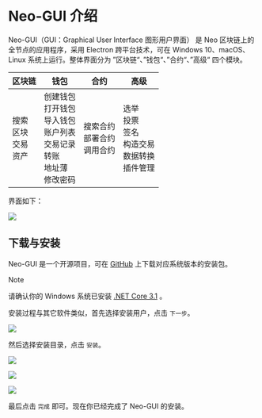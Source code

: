 # Neo-GUI 介绍

Neo-GUI（GUI：Graphical User Interface 图形用户界面） 是 Neo 区块链上的全节点的应用程序，采用 Electron 跨平台技术，可在 Windows 10、macOS、Linux 系统上运行。整体界面分为 ”区块链“、”钱包“、”合约“、”高级“ 四个模块。

| 区块链                               | 钱包                                                         | 合约                                    | 高级                                                         |
| ------------------------------------ | ------------------------------------------------------------ | --------------------------------------- | ------------------------------------------------------------ |
| 搜索<br/>区块<br/>交易<br/>资产<br/> | 创建钱包<br/>打开钱包<br/>导入钱包<br/>账户列表<br/>交易记录<br/>转账<br/>地址薄<br/>修改密码<br/> | 搜索合约<br/>部署合约<br/>调用合约<br/> | 选举<br/>投票<br/>签名<br/>构造交易<br/>数据转换<br/>插件管理<br/> |

界面如下：

![](/assets/main.png)

## 下载与安装

Neo-GUI 是一个开源项目，可在 [GitHub](https://github.com/neo-ngd/Neo3-GUI/releases) 上下载对应系统版本的安装包。

> [!Note]
>
> 请确认你的 Windows 系统已安装 [.NET Core 3.1](https://dotnet.microsoft.com/download/dotnet-core/current/runtime) 。

安装过程与其它软件类似，首先选择安装用户，点击 `下一步`。

![](/assets/setup1.png)

然后选择安装目录，点击 `安装`。

![](/assets/setup2.png)

![](/assets/setup3.png)

![](/assets/setup4.png)

最后点击 `完成` 即可。现在你已经完成了 Neo-GUI 的安装。 